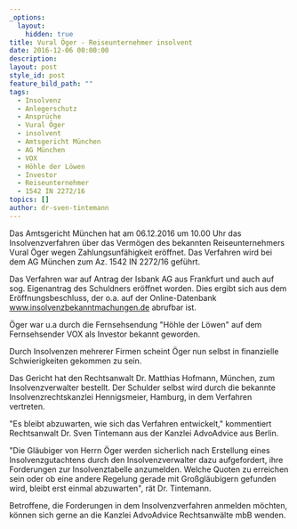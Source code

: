 ```yaml
---
_options:
  layout:
    hidden: true
title: Vural Öger - Reiseunternehmer insolvent
date: 2016-12-06 00:00:00
description:
layout: post
style_id: post
feature_bild_path: ""
tags:
  - Insolvenz
  - Anlegerschutz
  - Ansprüche
  - Vural Öger
  - insolvent
  - Amtsgericht München
  - AG München
  - VOX
  - Höhle der Löwen
  - Investor
  - Reiseunternehmer
  - 1542 IN 2272/16
topics: []
author: dr-sven-tintemann
---
```



Das Amtsgericht München hat am 06.12.2016 um 10.00 Uhr das Insolvenzverfahren über das Vermögen des bekannten Reiseunternehmers Vural Öger wegen Zahlungsunfähigkeit eröffnet. Das Verfahren wird bei dem AG München zum Az. 1542 IN 2272/16 geführt.

Das Verfahren war auf Antrag der Isbank AG aus Frankfurt und auch auf sog. Eigenantrag des Schuldners eröffnet worden. Dies ergibt sich aus dem Eröffnungsbeschluss, der o.a. auf der Online-Datenbank www.insolvenzbekanntmachungen.de abrufbar ist.

Öger war u.a durch die Fernsehsendung "Höhle der Löwen" auf dem Fernsehsender VOX als Investor bekannt geworden.

Durch Insolvenzen mehrerer Firmen scheint Öger nun selbst in finanzielle Schwierigkeiten gekommen zu sein.

Das Gericht hat den Rechtsanwalt Dr. Matthias Hofmann, München, zum Insolvenzverwalter bestellt. Der Schulder selbst wird durch die bekannte Insolvenzrechtskanzlei Hennigsmeier, Hamburg, in dem Verfahren vertreten.

"Es bleibt abzuwarten, wie sich das Verfahren entwickelt," kommentiert Rechtsanwalt Dr. Sven Tintemann aus der Kanzlei AdvoAdvice aus Berlin.

"Die Gläubiger von Herrn Öger werden sicherlich nach Erstellung eines Insolvenzgutachtens durch den Insolvenzverwalter dazu aufgefordert, ihre Forderungen zur Insolvenztabelle anzumelden. Welche Quoten zu erreichen sein oder ob eine andere Regelung gerade mit Großgläubigern gefunden wird, bleibt erst einmal abzuwarten", rät Dr. Tintemann.

Betroffene, die Forderungen in dem Insolvenzverfahren anmelden möchten, können sich gerne an die Kanzlei AdvoAdvice Rechtsanwälte mbB wenden.